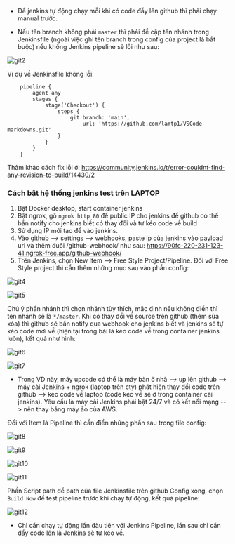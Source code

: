 - Để jenkins tự động chạy mỗi khi có code đẩy lên github thì phải chạy manual trước.

- Nếu tên branch không phải `master` thì phải đề cập tên nhánh trong Jenkinsfile (ngoài việc ghi tên branch trong config của project là bắt buộc) nếu không Jenkins pipeline sẽ lỗi như sau:

![git2](../img/git2.PNG)

Ví dụ về Jenkinsfile không lỗi:

        pipeline {
            agent any
            stages {
                stage('Checkout') {
                    steps {
                        git branch: 'main', 
                            url: 'https://github.com/lamtp1/VSCode-markdowns.git'
                    }
                }
            }
        }

Thảm khảo cách fix lỗi ở: https://community.jenkins.io/t/error-couldnt-find-any-revision-to-build/14430/2


### Cách bật hệ thống jenkins test trên LAPTOP

1. Bật Docker desktop, start container jenkins
2. Bật ngrok, gõ `ngrok http 80` để public IP cho jenkins để github có thể bắn notify cho jenkins biết có thay đổi và tự kéo code về build
3. Sử dụng IP mới tạo để vào jenkins.
4. Vào github --> settings --> webhooks, paste ip của jenkins vào payload url và thêm đuôi /github-webhook/ như sau: https://90fc-220-231-123-41.ngrok-free.app/github-webhook/
5. Trên Jenkins, chọn New Item --> Free Style Project/Pipeline. Đối với Free Style project thì cần thêm những mục sau vào phần config:

![git4](../img/git4.PNG)

![git5](../img/git5.PNG)

Chú ý phần nhánh thì chọn nhánh tùy thích, mặc định nếu không điền thì tên nhánh sẽ là `*/master`.
Khi có thay đổi về source trên github (thêm sửa xóa) thì github sẽ bắn notify qua webhook cho jenkins biết và jenkins sẽ tự kéo code mới về (hiện tại trong bài là kéo code về trong container jenkins luôn), kết quả như hình:

![git6](../img/git6.PNG)

![git7](../img/git7.PNG)

- Trong VD này, máy upcode có thể là máy bàn ở nhà --> up lên github --> máy cài Jenkins + ngrok (laptop trên cty) phát hiện thay đổi code trên github --> kéo code về laptop (code kéo về sẽ ở trong container cài jenkins). Yêu cầu là máy cài Jenkins phải bật 24/7 và có kết nối mạng --> nên thay bằng máy ảo của AWS.

Đối với Item là Pipeline thì cần điền những phần sau trong file config:

![git8](../img/git8.PNG)

![git9](../img/git9.PNG)

![git10](../img/git10.PNG)

![git11](../img/git11.PNG)

Phần Script path để path của file Jenkinsfile trên github
Config xong, chọn `Build Now` để test pipeline trước khi chạy tự động, kết quả pipeline:

![git12](../img/git12.PNG)

* Chỉ cần chạy tự động lần đàu tiên với Jenkins Pipeline, lần sau chỉ cần đẩy code lên là Jenkins sẽ tự kéo về.